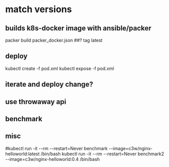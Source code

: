 # match versions

###
## builds k8s-docker image with ansible/packer
packer build packer_docker.json 
##? tag latest

## deploy
kubectl create -f pod.xml
kubectl expose -f pod.xml

## iterate and deploy change?
## use throwaway api

## benchmark


## misc
#kubectl run -it --rm --restart=Never benchmark --image=c3w/nginx-helloworld:latest /bin/bash
kubectl run -it --rm --restart=Never benchmark2 --image=c3w/nginx-helloworld:0.4 /bin/bash
